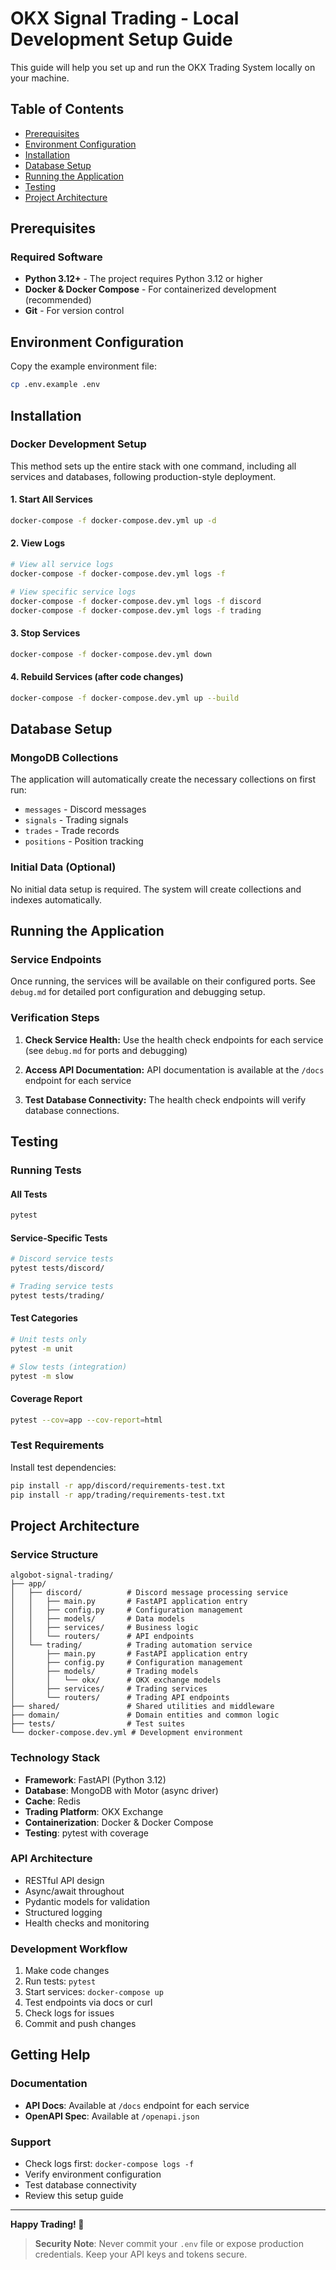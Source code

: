 # OKX Signal Trading - Local Development Setup Guide

This guide will help you set up and run the OKX Trading System locally on your machine.

## Table of Contents
- [Prerequisites](#prerequisites)
- [Environment Configuration](#environment-configuration)
- [Installation](#installation)
- [Database Setup](#database-setup)
- [Running the Application](#running-the-application)
- [Testing](#testing)
- [Project Architecture](#project-architecture)

## Prerequisites

### Required Software
- **Python 3.12+** - The project requires Python 3.12 or higher
- **Docker & Docker Compose** - For containerized development (recommended)
- **Git** - For version control

## Environment Configuration

Copy the example environment file:
```bash
cp .env.example .env
```


## Installation

### Docker Development Setup

This method sets up the entire stack with one command, including all services and databases, following production-style deployment.

#### 1. Start All Services
```bash
docker-compose -f docker-compose.dev.yml up -d
```

#### 2. View Logs
```bash
# View all service logs
docker-compose -f docker-compose.dev.yml logs -f

# View specific service logs
docker-compose -f docker-compose.dev.yml logs -f discord
docker-compose -f docker-compose.dev.yml logs -f trading
```

#### 3. Stop Services
```bash
docker-compose -f docker-compose.dev.yml down
```

#### 4. Rebuild Services (after code changes)
```bash
docker-compose -f docker-compose.dev.yml up --build
```

## Database Setup

### MongoDB Collections
The application will automatically create the necessary collections on first run:
- `messages` - Discord messages
- `signals` - Trading signals
- `trades` - Trade records
- `positions` - Position tracking

### Initial Data (Optional)
No initial data setup is required. The system will create collections and indexes automatically.

## Running the Application

### Service Endpoints

Once running, the services will be available on their configured ports. See `debug.md` for detailed port configuration and debugging setup.

### Verification Steps

1. **Check Service Health:**
Use the health check endpoints for each service (see `debug.md` for ports and debugging)

2. **Access API Documentation:**
API documentation is available at the `/docs` endpoint for each service

3. **Test Database Connectivity:**
The health check endpoints will verify database connections.

## Testing

### Running Tests

#### All Tests
```bash
pytest
```

#### Service-Specific Tests
```bash
# Discord service tests
pytest tests/discord/

# Trading service tests  
pytest tests/trading/
```

#### Test Categories
```bash
# Unit tests only
pytest -m unit

# Slow tests (integration)
pytest -m slow
```

#### Coverage Report
```bash
pytest --cov=app --cov-report=html
```

### Test Requirements
Install test dependencies:
```bash
pip install -r app/discord/requirements-test.txt
pip install -r app/trading/requirements-test.txt
```

## Project Architecture

### Service Structure
```
algobot-signal-trading/
├── app/
│   ├── discord/          # Discord message processing service
│   │   ├── main.py       # FastAPI application entry
│   │   ├── config.py     # Configuration management
│   │   ├── models/       # Data models
│   │   ├── services/     # Business logic
│   │   └── routers/      # API endpoints
│   └── trading/          # Trading automation service
│       ├── main.py       # FastAPI application entry
│       ├── config.py     # Configuration management
│       ├── models/       # Trading models
│       │   └── okx/      # OKX exchange models
│       ├── services/     # Trading services
│       └── routers/      # Trading API endpoints
├── shared/               # Shared utilities and middleware
├── domain/               # Domain entities and common logic
├── tests/                # Test suites
└── docker-compose.dev.yml # Development environment
```

### Technology Stack
- **Framework**: FastAPI (Python 3.12)
- **Database**: MongoDB with Motor (async driver)
- **Cache**: Redis
- **Trading Platform**: OKX Exchange
- **Containerization**: Docker & Docker Compose
- **Testing**: pytest with coverage

### API Architecture
- RESTful API design
- Async/await throughout
- Pydantic models for validation
- Structured logging
- Health checks and monitoring

### Development Workflow
1. Make code changes
2. Run tests: `pytest`
3. Start services: `docker-compose up`
4. Test endpoints via docs or curl
5. Check logs for issues
6. Commit and push changes

## Getting Help

### Documentation
- **API Docs**: Available at `/docs` endpoint for each service
- **OpenAPI Spec**: Available at `/openapi.json`

### Support
- Check logs first: `docker-compose logs -f`
- Verify environment configuration
- Test database connectivity
- Review this setup guide

---

**Happy Trading! 🚀**

> **Security Note**: Never commit your `.env` file or expose production credentials. Keep your API keys and tokens secure.
